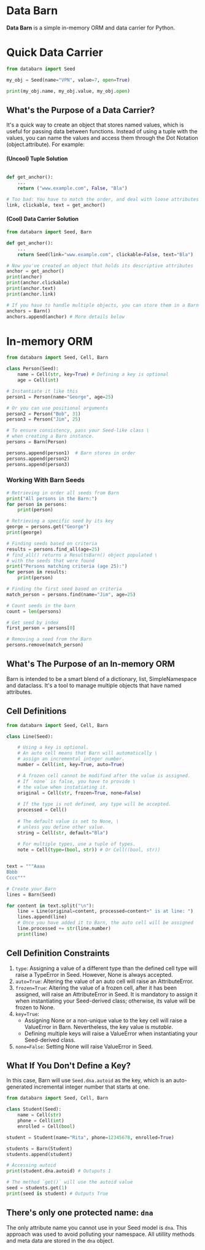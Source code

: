 # Data Barn
**Data Barn** is a simple in-memory ORM and data carrier for Python.

# Quick Data Carrier

```Python
from databarn import Seed

my_obj = Seed(name="VPN", value=7, open=True)

print(my_obj.name, my_obj.value, my_obj.open)
```

## What's the Purpose of a Data Carrier?

It's a quick way to create an object that stores named values, which is useful for passing data between functions. Instead of using a tuple with the values, you can name the values and access them through the Dot Notation (object.attribute). For example:

#### (Uncool) Tuple Solution

```Python

def get_anchor():
    ...
    return ("www.example.com", False, "Bla")

# Too bad: You have to match the order, and deal with loose attributes
link, clickable, text = get_anchor()
```

#### (Cool) Data Carrier Solution

```Python
from databarn import Seed, Barn

def get_anchor():
    ...
    return Seed(link="www.example.com", clickable=False, text="Bla")

# Now you've created an object that holds its descriptive attributes
anchor = get_anchor()
print(anchor)
print(anchor.clickable)
print(anchor.text)
print(anchor.link)

# If you have to handle multiple objects, you can store them in a Barn
anchors = Barn()
anchors.append(anchor) # More details below
```


# In-memory ORM

```Python
from databarn import Seed, Cell, Barn

class Person(Seed):
    name = Cell(str, key=True) # Defining a key is optional
    age = Cell(int)

# Instantiate it like this
person1 = Person(name="George", age=25)

# Or you can use positional arguments
person2 = Person("Bob", 31)
person3 = Person("Jim", 25)

# To ensure consistency, pass your Seed-like class \
# when creating a Barn instance.
persons = Barn(Person)

persons.append(person1)  # Barn stores in order
persons.append(person2)
persons.append(person3)
```

### Working With Barn Seeds

```Python
# Retrieving in order all seeds from Barn
print("All persons in the Barn:")
for person in persons:
    print(person)

# Retrieving a specific seed by its key
george = persons.get("George")
print(george)

# Finding seeds based on criteria
results = persons.find_all(age=25)
# find_all() returns a ResultsBarn() object populated \
# with the seeds that were found
print("Persons matching criteria (age 25):")
for person in results:
    print(person)

# Finding the first seed based on criteria
match_person = persons.find(name="Jim", age=25)

# Count seeds in the barn
count = len(persons)

# Get seed by index
first_person = persons[0]

# Removing a seed from the Barn
persons.remove(match_person)
```

## What's The Purpose of an In-memory ORM

Barn is intended to be a smart blend of a dictionary, list, SimpleNamespace and dataclass. It's a tool to manage multiple objects that have named attributes.

## Cell Definitions

```Python
from databarn import Seed, Cell, Barn

class Line(Seed):

    # Using a key is optional.
    # An auto cell means that Barn will automatically \
    # assign an incremental integer number.
    number = Cell(int, key=True, auto=True)

    # A frozen cell cannot be modified after the value is assigned.
    # If `none` is false, you have to provide \
    # the value when instatiating it.
    original = Cell(str, frozen=True, none=False)
    
    # If the type is not defined, any type will be accepted.
    processed = Cell()
    
    # The default value is set to None, \
    # unless you define other value.
    string = Cell(str, default="Bla")
    
    # For multiple types, use a tuple of types.
    note = Cell(type=(bool, str)) # Or Cell((bool, str))


text = """Aaaa
Bbbb
Cccc"""

# Create your Barn
lines = Barn(Seed)

for content in text.split("\n"):
    line = Line(original=content, processed=content+" is at line: ")
    lines.append(line)
    # Once you have added it to Barn, the auto cell will be assigned
    line.processed += str(line.number)
    print(line)
```

## Cell Definition Constraints

1. `type`: Assigning a value of a different type than the defined cell type will raise a TypeError in Seed. However, None is always accepted.
2. `auto=True`: Altering the value of an auto cell will raise an AttributeError.
3. `frozen=True`: Altering the value of a frozen cell, after it has been assigned, will raise an AttributeError in Seed. It is mandatory to assign it when instantiating your Seed-derived class; otherwise, its value will be frozen to None.
4. `key=True`:
    - Assigning None or a non-unique value to the key cell will raise a ValueError in Barn. Nevertheless, the key value is *mutable*.
    - Defining multiple keys will raise a ValueError when instantiating your Seed-derived class.
6. `none=False`: Setting None will raise ValueError in Seed.

## What If You Don't Define a Key?

In this case, Barn will use `Seed.dna.autoid` as the key, which is an auto-generated incremental integer number that starts at one.

```Python
from databarn import Seed, Cell, Barn

class Student(Seed):
    name = Cell(str)
    phone = Cell(int)
    enrolled = Cell(bool)

student = Student(name="Rita", phone=12345678, enrolled=True)

students = Barn(Student)
students.append(student)

# Accessing autoid
print(student.dna.autoid) # Outuputs 1

# The method `get()` will use the autoid value
seed = students.get(1)
print(seed is student) # Outputs True
```

## There's only one protected name: `dna`
The only attribute name you cannot use in your Seed model is `dna`. This approach was used to avoid polluting your namespace. All utillity methods and meta data are stored in the `dna` object.